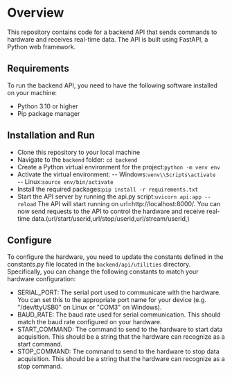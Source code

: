 # Overview
This repository contains code for a backend API that sends commands to hardware and receives real-time data. The API is built using FastAPI, a Python web framework.

## Requirements
To run the backend API, you need to have the following software installed on your machine:
- Python 3.10 or higher
- Pip package manager
## Installation and Run 
- Clone this repository to your local machine
- Navigate to the `backend` folder: `cd backend`
- Create a Python virtual environment for the project:`python -m venv env`
- Activate the virtual environment:
-- Windows:`venv\\Scripts\activate`   
-- Linux:`source env/bin/activate`
- Install the required packages:`pip install -r requirements.txt`
- Start the API server by running the api.py script:`uvicorn api:app --reload`
The API will start running on url=http://localhost:8000/. You can now send requests to the API to control the hardware and receive real-time data.(url/start/userid,url/stop/userid,url/stream/userid,)
## Configure
To configure the hardware, you need to update the constants defined in the constants.py file located in the `backend/api/utilities` directory.
Specifically, you can change the following constants to match your hardware configuration:

- SERIAL_PORT: The serial port used to communicate with the hardware. You can set this to the appropriate port name for your device (e.g. "/dev/ttyUSB0" on Linux or "COM3" on Windows).
- BAUD_RATE: The baud rate used for serial communication. This should match the baud rate configured on your hardware.
- START_COMMAND: The command to send to the hardware to start data acquisition. This should be a string that the hardware can recognize as a start command.
- STOP_COMMAND: The command to send to the hardware to stop data acquisition. This should be a string that the hardware can recognize as a stop command.
